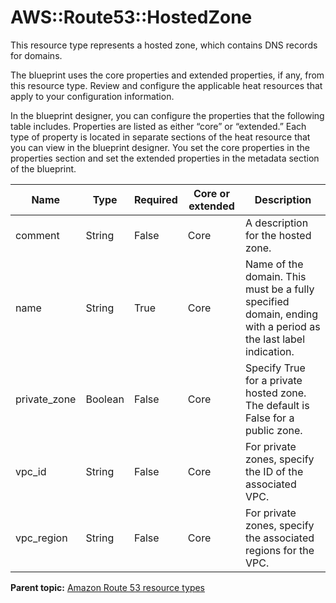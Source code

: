 # AWS::Route53::HostedZone

This resource type represents a hosted zone, which contains DNS records for domains.

The blueprint uses the core properties and extended properties, if any, from this resource type. Review and configure the applicable heat resources that apply to your configuration information.

In the blueprint designer, you can configure the properties that the following table includes. Properties are listed as either “core” or “extended.” Each type of property is located in separate sections of the heat resource that you can view in the blueprint designer. You set the core properties in the properties section and set the extended properties in the metadata section of the blueprint.

|Name|Type|Required|Core or extended|Description|
|----|----|--------|----------------|-----------|
|comment|String|False|Core|A description for the hosted zone.|
|name|String|True|Core|Name of the domain. This must be a fully specified domain, ending with a period as the last label indication.|
|private\_zone|Boolean|False|Core|Specify True for a private hosted zone. The default is False for a public zone.|
|vpc\_id|String|False|Core|For private zones, specify the ID of the associated VPC.|
|vpc\_region|String|False|Core|For private zones, specify the associated regions for the VPC.|

**Parent topic:** [Amazon Route 53 resource types](../../com.ibm.edt.heat.reference.doc/topics/ref_heat_types_route53.md)

